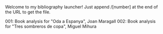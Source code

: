 Welcome to my bibliography launcher!
Just append /\[number] at the end of the URL to get the file.

001: Book analysis for "Oda a Espanya", Joan Maragall
002: Book analysis for "Tres sombreros de copa", Miguel Mihura
